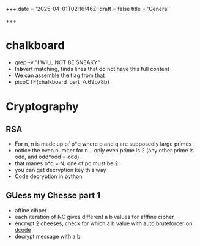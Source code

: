 +++
date = '2025-04-01T02:16:46Z'
draft = false
title = 'General'

+++
# chalkboard
 - grep -v "I WILL NOT BE SNEAKY"
 - In**b**vert matching, finds lines that do not have this full content
 - We can assemble the flag from that
 - picoCTF{chalkboard_bert_7c69b78b}
# Cryptography
## RSA
- For n, n is made up of p*q where p and q are supposedly large primes
- notice the even number for n... only even prime is 2 (any other prime is odd, and odd*odd = odd).
- that manes p\*q = N, one of pq must be 2
- you can get decryption key this way
- Code decryption in python

## GUess my Chesse part 1
- affine cihper
- each iteration of NC gives different a b values for afffine cipher
- encrypt 2 cheeses, check for which a b value with auto bruteforcer on [dcode](https://www.dcode.fr/affine-cipher)
- decrypt message with a b
